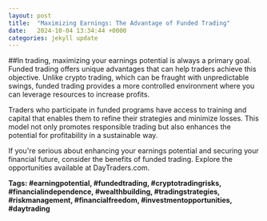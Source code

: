 ```yaml
---
layout: post
title:  "Maximizing Earnings: The Advantage of Funded Trading"
date:   2024-10-04 13:34:44 +0000
categories: jekyll update
---
```

##In trading, maximizing your earnings potential is always a primary goal. Funded trading offers unique advantages that can help traders achieve this objective. Unlike crypto trading, which can be fraught with unpredictable swings, funded trading provides a more controlled environment where you can leverage resources to increase profits.

Traders who participate in funded programs have access to training and capital that enables them to refine their strategies and minimize losses. This model not only promotes responsible trading but also enhances the potential for profitability in a sustainable way.

If you're serious about enhancing your earnings potential and securing your financial future, consider the benefits of funded trading. Explore the opportunities available at DayTraders.com.

**Tags: #earningpotential, #fundedtrading, #cryptotradingrisks, #financialindependence, #wealthbuilding, #tradingstrategies, #riskmanagement, #financialfreedom, #investmentopportunities, #daytrading**

